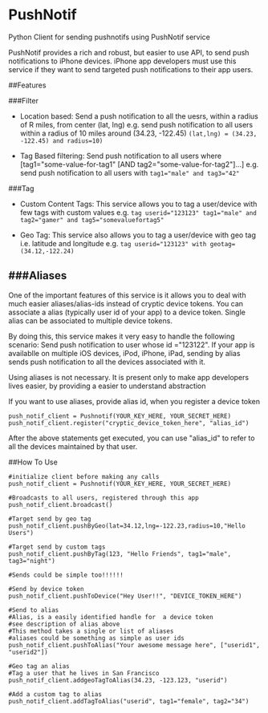 PushNotif
=========

Python Client for sending pushnotifs using PushNotif service

PushNotif provides a rich and robust, but easier to use API, to send push notifications to iPhone devices. iPhone app developers must use this service if they want to send targeted push notifications to their app users.

##Features


###Filter
* Location based: Send a push notification to all the uesrs, within a radius of R miles, from center (lat, lng)
e.g. send push notification to all users within a radius of 10 miles around (34.23, -122.45) `(lat,lng) = (34.23, -122.45) and radius=10)`

* Tag Based filtering: Send push notification to all users where [tag1="some-value-for-tag1" [AND tag2="some-value-for-tag2"]...] 
e.g. send push notification to all users with `tag1="male" and tag3="42"`


###Tag
* Custom Content Tags: This service allows you to tag a user/device with few tags with custom values 
e.g. `tag userid="123123" tag1="male" and tag2="gamer" and tag5="somevaluefortag5"`

* Geo Tag: This service also allows you to tag a user/device with geo tag i.e. latitude and longitude 
e.g. `tag userid="123123" with geotag=(34.12,-122.24)`


###Aliases
----------

One of the important features of this service is it allows you to deal with much easier aliases/alias-ids instead of cryptic device tokens. You can associate a alias (typically user id of your app) to a device token. Single alias can be associated to multiple device tokens.

By doing this, this service makes it very easy to handle the following scenario: Send push notification to user whose id ="123122". If your app is availablle on multiple iOS devices, iPod, iPhone, iPad, sending by alias sends push notification to all the devices associated with it.

Using aliases is not necessary. It is present only to make app developers lives easier, by providing a easier to understand abstraction

If you want to use aliases, provide alias id, when you register a device token

    push_notif_client = Pushnotif(YOUR_KEY_HERE, YOUR_SECRET_HERE)
    push_notif_client.register("cryptic_device_token_here", "alias_id")

After the above statements get executed, you can use "alias\_id" to refer to all the devices maintained by that user.

##How To Use

    #initialize client before making any calls
    push_notif_client = Pushnotif(YOUR_KEY_HERE, YOUR_SECRET_HERE)

    #Broadcasts to all users, registered through this app
    push_notif_client.broadcast()

    #Target send by geo tag
    push_notif_client.pushByGeo(lat=34.12,lng=-122.23,radius=10,"Hello Users")

    #Target send by custom tags
    push_notif_client.pushByTag(123, "Hello Friends", tag1="male", tag3="night")

    #Sends could be simple too!!!!!!

    #Send by device token
    push_notif_client.pushToDevice("Hey User!!", "DEVICE_TOKEN_HERE")

    #Send to alias
    #Alias, is a easily identified handle for  a device token
    #see description of alias above
    #This method takes a single or list of aliases
    #aliases could be something as simple as user ids
    push_notif_client.pushToAlias("Your awesome message here", ["userid1", "userid2"])

    #Geo tag an alias
    #Tag a user that he lives in San Francisco
    push_notif_client.addgeoTagToAlias(34.23, -123.123, "userid")

    #Add a custom tag to alias
    push_notif_client.addTagToAlias("userid", tag1="female", tag2="34")
